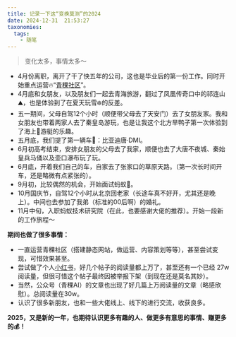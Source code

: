 ```yaml
---
title: 记录一下这“变换莫测”的2024
date: 2024-12-31  21:53:27 
taxonomies:
  tags:
    - 随笔
---
```


> 变化太多，事情太多～

- 4月份离职，离开了干了快五年的公司，这也是毕业后的第一份工作。同时开始重点运营🔥“[青稞社区](heeps://qingkelab.github.io)”。
- 4月底和女朋友，以及朋友们一起去青海旅游，翻过了凤凰传奇口中的祁连山⛰️，也是体验到了在夏天玩雪❄️的反差。
- 五一期间，父母自驾12个小时（顺便带父母去了天安门）去了女朋友家。我和女朋友也带着两家人去了秦皇岛游玩，也是让我这个北方旱鸭子第一次体验到了海上🌊游艇的乐趣。
- 五月底，我们提了第一辆车🚗：比亚迪唐·DMI。
- 6月初高考结束，安排女朋友的父母去了我家，顺便也去了大唐不夜城、秦始皇兵马俑以及壶口瀑布玩了玩。
- 6月底，开着我们自己的车，自家去了张家口的草原天路。（第一次长时间开车，还是略微有点紧张的）。
- 9月初，比较偶然的机会，开始面试蚂蚁🐜。
- 10月国庆节，自驾12个小时从北京回老家（长途车真不好开，尤其还是晚上）。中间也去参加了我弟（标准的00后啊）的婚礼。
- 11月中旬，入职蚂蚁技术研究院（在此，也要感谢大佬的推荐）。开始一段新的工作旅程～

**期间也做了很多事情：**

- 一直运营青稞社区（搭建静态网站，做运营、内容策划等等），甚至尝试变现，可惜效果甚至。
- 尝试做了个人[小红书](https://www.xiaohongshu.com/user/profile/65a513af0000000003023abe)，好几个帖子的阅读量都上万了，甚至还有一个已经 27w 阅读量，但很可惜这个帖子最终因被举报下架（到现在还是莫名其妙）。
- 当然，公众号（青稞AI）的文章也出现了好几篇上万阅读量的文章（略感欣慰）。总阅读量在30w。
- 认识了很多新朋友，也和一些大佬线上、线下的进行交流，收获良多。

**2025，又是新的一年，也期待认识更多有趣的人、做更多有意思的事情、赚更多的💰！**







